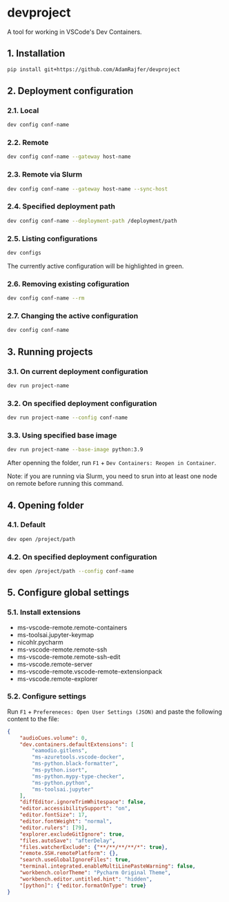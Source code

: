 # devproject

A tool for working in VSCode's Dev Containers.

## 1. Installation

```bash
pip install git+https://github.com/AdamRajfer/devproject
```

## 2. Deployment configuration

### 2.1. Local

```bash
dev config conf-name
```

### 2.2. Remote

```bash
dev config conf-name --gateway host-name
```

### 2.3. Remote via Slurm

```bash
dev config conf-name --gateway host-name --sync-host
```

### 2.4. Specified deployment path

```bash
dev config conf-name --deployment-path /deployment/path
```

### 2.5. Listing configurations

```bash
dev configs
```

The currently active configuration will be highlighted in green.

### 2.6. Removing existing cofiguration

```bash
dev config conf-name --rm
```

### 2.7. Changing the active configuration

```bash
dev config conf-name
```

## 3. Running projects

### 3.1. On current deployment configuration

```bash
dev run project-name
```

### 3.2. On specified deployment configuration

```bash
dev run project-name --config conf-name
```

### 3.3. Using specified base image

```bash
dev run project-name --base-image python:3.9
```

After openning the folder, run `F1` + `Dev Containers: Reopen in Container`.

Note: if you are running via Slurm, you need to srun into at least one node on remote before running this command.

## 4. Opening folder

### 4.1. Default

```bash
dev open /project/path
```

### 4.2. On specified deployment configuration

```bash
dev open /project/path --config conf-name
```

## 5. Configure global settings

### 5.1. Install extensions

- ms-vscode-remote.remote-containers
- ms-toolsai.jupyter-keymap
- nicohlr.pycharm
- ms-vscode-remote.remote-ssh
- ms-vscode-remote.remote-ssh-edit
- ms-vscode.remote-server
- ms-vscode-remote.vscode-remote-extensionpack
- ms-vscode.remote-explorer

### 5.2. Configure settings

Run `F1` + `Prefereneces: Open User Settings (JSON)` and paste the following content to the file:

```json
{
    "audioCues.volume": 0,
    "dev.containers.defaultExtensions": [
        "eamodio.gitlens",
        "ms-azuretools.vscode-docker",
        "ms-python.black-formatter",
        "ms-python.isort",
        "ms-python.mypy-type-checker",
        "ms-python.python",
        "ms-toolsai.jupyter"
    ],
    "diffEditor.ignoreTrimWhitespace": false,
    "editor.accessibilitySupport": "on",
    "editor.fontSize": 17,
    "editor.fontWeight": "normal",
    "editor.rulers": [79],
    "explorer.excludeGitIgnore": true,
    "files.autoSave": "afterDelay",
    "files.watcherExclude": {"**/**/**/**/*": true},
    "remote.SSH.remotePlatform": {},
    "search.useGlobalIgnoreFiles": true,
    "terminal.integrated.enableMultiLinePasteWarning": false,
    "workbench.colorTheme": "Pycharm Original Theme",
    "workbench.editor.untitled.hint": "hidden",
    "[python]": {"editor.formatOnType": true}
}
```
